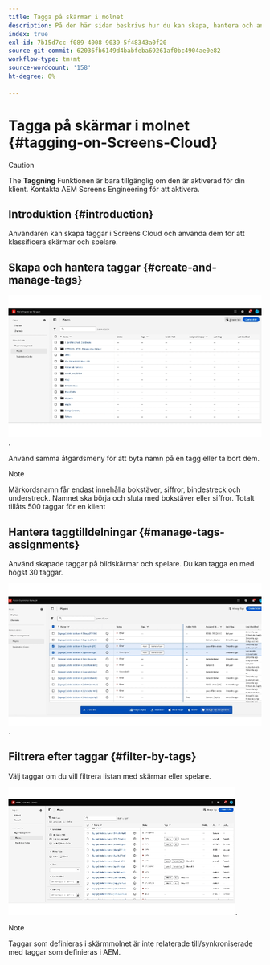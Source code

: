 ```yaml
---
title: Tagga på skärmar i molnet
description: På den här sidan beskrivs hur du kan skapa, hantera och använda taggar i Screens Cloud.
index: true
exl-id: 7b15d7cc-f089-4008-9039-5f48343a0f20
source-git-commit: 62036fb6149d4babfeba69261af0bc4904ae0e82
workflow-type: tm+mt
source-wordcount: '158'
ht-degree: 0%

---
```


# Tagga på skärmar i molnet {#tagging-on-Screens-Cloud}

>[!CAUTION]
>
>The **Taggning** Funktionen är bara tillgänglig om den är aktiverad för din klient. Kontakta AEM Screens Engineering för att aktivera.

## Introduktion {#introduction}

Användaren kan skapa taggar i Screens Cloud och använda dem för att klassificera skärmar och spelare.

## Skapa och hantera taggar {#create-and-manage-tags}

![skapa tagg](assets/tagging/create-tag.gif).

Använd samma åtgärdsmeny för att byta namn på en tagg eller ta bort dem.

>[!NOTE]
> 
> Märkordsnamn får endast innehålla bokstäver, siffror, bindestreck och understreck. Namnet ska börja och sluta med bokstäver eller siffror.
> Totalt tillåts 500 taggar för en klient

## Hantera taggtilldelningar {#manage-tags-assignments}

Använd skapade taggar på bildskärmar och spelare. Du kan tagga en med högst 30 taggar.

![hantera taggtilldelningar](assets/tagging/assign-tags-to-players.gif).

## Filtrera efter taggar {#filter-by-tags}

Välj taggar om du vill filtrera listan med skärmar eller spelare.

![filtrera efter taggar](assets/tagging/filter-by-tags.gif).

>[!NOTE]
> 
> Taggar som definieras i skärmmolnet är inte relaterade till/synkroniserade med taggar som definieras i AEM.
> 
